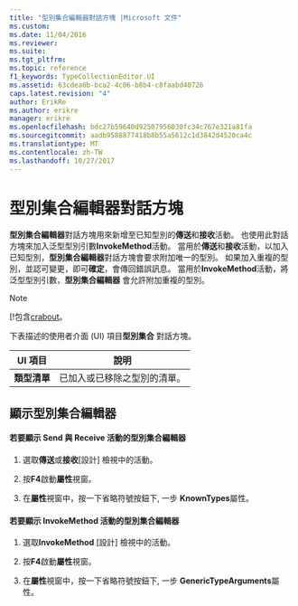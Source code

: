 ```yaml
---
title: "型別集合編輯器對話方塊 |Microsoft 文件"
ms.custom: 
ms.date: 11/04/2016
ms.reviewer: 
ms.suite: 
ms.tgt_pltfrm: 
ms.topic: reference
f1_keywords: TypeCollectionEditor.UI
ms.assetid: 63cdea6b-bca2-4c06-b8b4-c8faabd40726
caps.latest.revision: "4"
author: ErikRe
ms.author: erikre
manager: erikre
ms.openlocfilehash: bdc27b59640d92507956030fc34c767e321a81fa
ms.sourcegitcommit: aadb9588877418b8b55a5612c1d3842d4520ca4c
ms.translationtype: MT
ms.contentlocale: zh-TW
ms.lasthandoff: 10/27/2017
---
```

# <a name="type-collection-editor-dialog-box"></a>型別集合編輯器對話方塊
**型別集合編輯器**對話方塊用來新增至已知型別的**傳送**和**接收**活動。 也使用此對話方塊來加入泛型型別引數**InvokeMethod**活動。 當用於**傳送**和**接收**活動，以加入已知型別，**型別集合編輯器**對話方塊會要求附加唯一的型別。 如果加入重複的型別，並認可變更，即可**確定**，會傳回錯誤訊息。 當用於**InvokeMethod**活動，將泛型型別引數，**型別集合編輯器** 會允許附加重複的型別。  
  
> [!NOTE]
>  [!包含[crabout](/dotnet/framework/wcf/feature-details/data-contract-known-types)。  
  
 下表描述的使用者介面 (UI) 項目**型別集合** 對話方塊。  
  
|UI 項目|說明|  
|----------------|-----------------|  
|**類型清單**|已加入或已移除之型別的清單。|  
  
## <a name="to-bring-up-the-type-collection-editor"></a>顯示型別集合編輯器  
  
#### <a name="to-bring-up-the-type-collection-editor-for-the-send-and-receive-activities"></a>若要顯示 Send  與 Receive 活動的型別集合編輯器  
  
1.  選取**傳送**或**接收**[設計] 檢視中的活動。  
  
2.  按**F4**啟動**屬性**視窗。  
  
3.  在**屬性**視窗中，按一下省略符號按鈕下, 一步 **KnownTypes**屬性。  
  
#### <a name="to-bring-up-the-type-collection-editor-for-the-invokemethod-activity"></a>若要顯示 InvokeMethod 活動的型別集合編輯器  
  
1.  選取**InvokeMethod** [設計] 檢視中的活動。  
  
2.  按**F4**啟動**屬性**視窗。  
  
3.  在**屬性**視窗中，按一下省略符號按鈕下, 一步 **GenericTypeArguments**屬性。